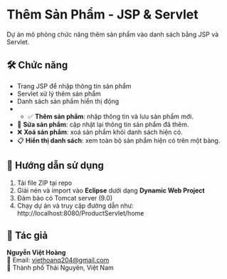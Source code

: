 # Thêm Sản Phẩm - JSP & Servlet

Dự án mô phỏng chức năng thêm sản phẩm vào danh sách bằng JSP và Servlet.

## 🛠️ Chức năng
- Trang JSP để nhập thông tin sản phẩm
- Servlet xử lý thêm sản phẩm
- Danh sách sản phẩm hiển thị động
- - ✅ **Thêm sản phẩm**: nhập thông tin và lưu sản phẩm mới.
- 📝 **Sửa sản phẩm**: cập nhật lại thông tin sản phẩm đã thêm.
- ❌ **Xoá sản phẩm**: xoá sản phẩm khỏi danh sách hiện có.
- 📋 **Hiển thị danh sách**: xem toàn bộ sản phẩm hiện có trên một bảng.

## 🚀 Hướng dẫn sử dụng
1. Tải file ZIP tại repo
2. Giải nén và import vào **Eclipse** dưới dạng **Dynamic Web Project**
3. Đảm bảo có Tomcat server (9.0)
4. Chạy dự án và truy cập đường dẫn như:
http://localhost:8080/ProductServlet/home

## 👤 Tác giả
**Nguyễn Việt Hoàng**  
📧 Email: viethoanq204@gmail.com  
📍 Thành phố Thái Nguyên, Việt Nam
